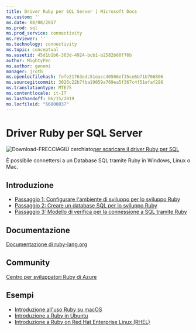 ```yaml
---
title: Driver Ruby per SQL Server | Microsoft Docs
ms.custom: ''
ms.date: 08/08/2017
ms.prod: sql
ms.prod_service: connectivity
ms.reviewer: ''
ms.technology: connectivity
ms.topic: conceptual
ms.assetid: 45d1b1b6-363d-4924-bcb1-b2582b60f76b
author: MightyPen
ms.author: genemi
manager: jroth
ms.openlocfilehash: fefe21763edc51eacc40506ef35ce6b71b766806
ms.sourcegitcommit: 3026c22b7fba19059a769ea5f367c4f51efaf286
ms.translationtype: MTE75
ms.contentlocale: it-IT
ms.lasthandoff: 06/15/2019
ms.locfileid: "66800837"
---
```

# <a name="ruby-driver-for-sql-server"></a>Driver Ruby per SQL Server

![Download-FRECCIAGIÙ cerchiato](../../ssdt/media/download.png)[per scaricare il driver Ruby per SQL](../sql-connection-libraries.md#anchor-20-drivers-relational-access)

È possibile connettersi a un Database SQL tramite Ruby in Windows, Linux o Mac.   
  
## <a name="getting-started"></a>Introduzione  
* [Passaggio 1: Configurare l'ambiente di sviluppo per lo sviluppo Ruby](step-1-configure-development-environment-for-ruby-development.md)  
* [Passaggio 2: Creare un database SQL per lo sviluppo Ruby](step-2-create-a-sql-database-for-ruby-development.md)  
* [Passaggio 3: Modello di verifica per la connessione a SQL tramite Ruby](step-3-proof-of-concept-connecting-to-sql-using-ruby.md)  
  
## <a name="documentation"></a>Documentazione  
[Documentazione di ruby-lang.org](https://www.ruby-lang.org/en/documentation/)  
  
## <a name="community"></a>Community  
[Centro per sviluppatori Ruby di Azure](https://azure.microsoft.com/develop/ruby/)  
  
## <a name="samples"></a>Esempi
* [Introduzione all'uso Ruby su macOS](https://www.microsoft.com/sql-server/developer-get-started/ruby/mac/)
* [Introduzione a Ruby in Ubuntu](https://www.microsoft.com/sql-server/developer-get-started/ruby/ubuntu/)
* [Introduzione a Ruby on Red Hat Enterprise Linux (RHEL)](https://www.microsoft.com/sql-server/developer-get-started/ruby/rhel/)

